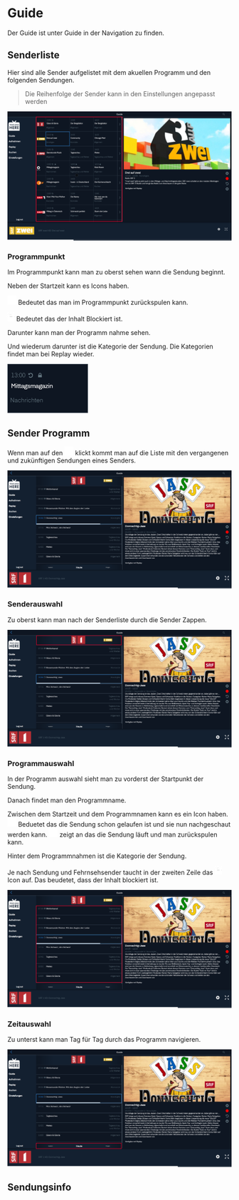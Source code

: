 # Guide

Der Guide ist unter Guide in der Navigation zu finden.

## Senderliste

Hier sind alle Sender aufgelistet mit dem akuellen Programm und den folgenden Sendungen.

> Die Reihenfolge der Sender kann in den Einstellungen angepasst werden

![](../img/web/Senderliste.png)

### Programmpunkt

Im Programmpunkt kann man zu oberst sehen wann die Sendung beginnt.

Neben der Startzeit kann es Icons haben.

![](../img/web/replayready.png) Bedeutet das man im Programmpunkt zurückspulen kann.

![](../img/web/schloss.png) Bedeutet das der Inhalt Blockiert ist.

Darunter kann man der Programm nahme sehen.

Und wiederum darunter ist die Kategorie der Sendung. Die Kategorien findet man bei Replay wieder.

![](../img/web/Programmpunkt.png)

## Sender Programm

Wenn man auf den ![](../img/web/toprogramm.png) klickt kommt man auf die Liste mit den vergangenen und zukünftigen Sendungen eines Senders.

![](../img/web/Programmliste.png)

### Senderauswahl

Zu oberst kann man nach der Senderliste durch die Sender Zappen.

![](../img/web/Programmliste_sender.png)

### Programmauswahl

In der Programm auswahl sieht man zu vorderst der Startpunkt der Sendung.

Danach findet man den Programmname.

Zwischen dem Startzeit und dem Programmnamen kann es ein Icon haben. ![](../img/web/replayreadyend.png) Beduetet das die Sendung schon gelaufen ist und sie nun nachgeschaut werden kann. ![](../img/web/replayready.png) zeigt an das die Sendung läuft und man zurückspulen kann.

Hinter dem Programmnahmen ist die Kategorie der Sendung.

Je nach Sendung und Fehrnsehsender taucht in der zweiten Zeile das ![](../img/web/schloss.png) Icon auf. Das beudetet, dass der Inhalt blockiert ist.

![](../img/web/Programmliste_Programm.png)

### Zeitauswahl

Zu unterst kann man Tag für Tag durch das Programm navigieren.

![](../img/web/Programmliste_Zeit.png)

## Sendungsinfo